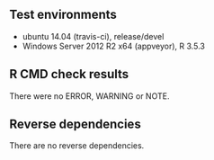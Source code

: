 ## Test environments
* ubuntu 14.04 (travis-ci), release/devel
* Windows Server 2012 R2 x64 (appveyor), R 3.5.3

## R CMD check results
There were no ERROR, WARNING or NOTE.

## Reverse dependencies
There are no reverse dependencies.
